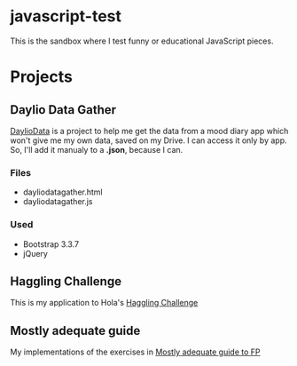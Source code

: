 # javascript-test
This is the sandbox where I test funny or educational JavaScript pieces.

# Projects
## Daylio Data Gather
[DaylioData] is a project to help me get the data from a mood diary app which
won't give me my own data, saved on my Drive. I can access it only by app.
So, I'll add it manualy to a **.json**, because I can.
### Files
 - dayliodatagather.html
 - dayliodatagather.js
### Used
 - Bootstrap 3.3.7
 - jQuery

## Haggling Challenge
This is my application to Hola's [Haggling Challenge]

## Mostly adequate guide
My implementations of the exercises in [Mostly adequate guide to FP]

[DaylioData]: https://vanntile.github.io/javascript-test/daylio_data/dayliodatagather.html
[Haggling Challenge]: https://github.com/hola/challenge_haggling
[Mostly adequate guide to FP]: https://github.com/MostlyAdequate/mostly-adequate-guide
